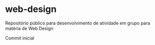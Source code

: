 # web-design
Repositório público para desenvolvimento de atividade em grupo para matéria de Web Design

Commit inicial